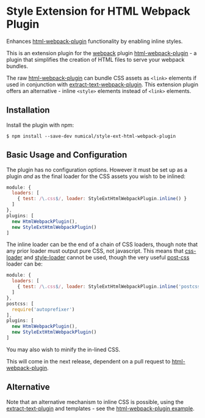 Style Extension for HTML Webpack Plugin
========================================
Enhances [html-webpack-plugin](https://github.com/ampedandwired/html-webpack-plugin)
functionality by enabling inline styles. 

This is an extension plugin for the [webpack](http://webpack.github.io) plugin [html-webpack-plugin](https://github.com/ampedandwired/html-webpack-plugin) - a plugin that simplifies the creation of HTML files to serve your webpack bundles.

The raw [html-webpack-plugin](https://github.com/ampedandwired/html-webpack-plugin) can bundle CSS assets as `<link>` elements if used in conjunction with [extract-text-webpack-plugin](https://github.com/webpack/extract-text-webpack-plugin).  This extension plugin offers an alternative - inline `<style>` elements instead of `<link>` elements.

Installation
------------
Install the plugin with npm:
```shell
$ npm install --save-dev numical/style-ext-html-webpack-plugin
```

Basic Usage and Configuration
-----------------------------
The plugin has no configuration options.
However it must be set up as a plugin *and* as the final loader for the CSS assets you wish to be
inlined:

```javascript
module: {
  loaders: [
    { test: /\.css$/, loader: StyleExtHtmlWebpackPlugin.inline() }
  ]           
},
plugins: [
  new HtmlWebpackPlugin(),
  new StyleExtHtmlWebpackPlugin()
]  
```

The inline loader can be the end of a chain of CSS loaders, though note that any prior loader must output pure CSS, not javascript.  This means that [css-loader](https://www.npmjs.com/package/css-loader) and [style-loader](https://www.npmjs.com/package/style-loader) cannot be used, though the very useful [post-css](https://www.npmjs.com/package/postcss-loader) loader can be:

```javascript
module: {
  loaders: [
    { test: /\.css$/, loader: StyleExtHtmlWebpackPlugin.inline('postcss-loader') }
  ]           
},
postcss: [
  require('autoprefixer')
],
plugins: [
  new HtmlWebpackPlugin(),
  new StyleExtHtmlWebpackPlugin()
]  
```

You may also wish to minify the in-lined CSS.

This will come in the next release, dependent on a pull request to [html-webpack-plugin](https://github.com/ampedandwired/html-webpack-plugin).
 
Alternative
-----------
Note that an alternative mechanism to inline CSS is possible, using the
[extract-text-plugin](https://github.com/webpack/extract-text-webpack-plugin) and templates - see
the [html-webpack-plugin
example](https://github.com/ampedandwired/html-webpack-plugin/tree/master/examples/inline).
